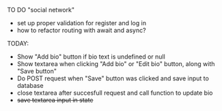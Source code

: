 TO DO "social network"

- set up proper validation for register and log in
- how to refactor routing with await and async?

TODAY:

- Show "Add bio" button if bio text is undefined or null
- Show textarea when clicking "Add bio" or "Edit bio" button, along with "Save button"
- Do POST request when "Save" button was clicked and save input to database
- close textarea after succesfull request and call function to update bio
- ~~save textarea input in state~~
